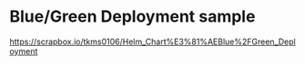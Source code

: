 # Blue/Green Deployment sample

https://scrapbox.io/tkms0106/Helm_Chart%E3%81%AEBlue%2FGreen_Deployment
